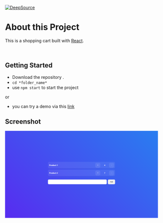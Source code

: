 [![DeepSource](https://deepsource.io/gh/6km/shopping-cart.svg/?label=active+issues&token=J0OCf1EkGklivlQW0DlS4Dch)](https://deepsource.io/gh/JustE3saR/shopping-cart/?ref=repository-badge)

# About this Project
This is a shopping cart built with [React](https://reactjs.org/).

<br>

## Getting Started
- Download the repository .
- `cd *folder_name*`
- use `npm start` to start the project

or
- you can try a demo via this [link](https://6km.github.io/shopping-cart/)

## Screenshot
<img src='screenshot.png'/>
